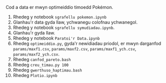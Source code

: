 Cod a data er mwyn optimeiddio timoedd Pokémon.

1. Rhedeg y notebook `sgrafellu pokemon.ipynb`
2. Glanhau'r data gyda llaw, ychwanegu colofnau ychwanegol.
3. Rhedeg y notebook `sgrafellu symudiadau.ipynb`.
4. Glanhau'r gyda llaw.
5. Rhedeg y notebook `Paratoi'r Data.ipynb`
6. Rhedeg `optimeiddio.py`, gyda'r newidiadau priodol, er mwyn darganfod `params/maxf1.csv`, `params/maxf2.csv`, `params/maxf1_ych.csv`, `params/maxf2_ych.csv`.
7. Rhedeg `canfod_pareto.bash`
8. Rhedeg `creu_timau.py 100`
9. Rhedeg `gwerthuso_haptimau.bash`
10. Rhedeg `Plotio.ipynb`